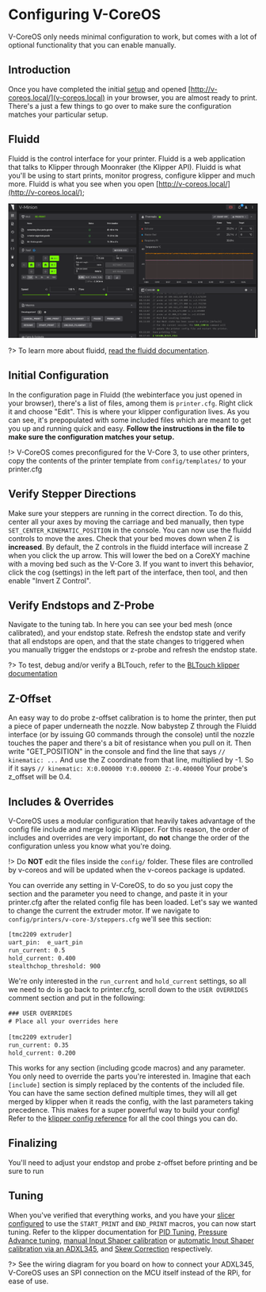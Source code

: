 # Configuring V-CoreOS

V-CoreOS only needs minimal configuration to work, but comes with a lot of optional functionality that you can enable manually.

## Introduction
Once you have completed the initial [setup](installation.md) and opened [http://v-coreos.local/](v-coreos.local) in your browser, you are almost ready to print. There's a just a few things to go over to make sure the configuration matches your particular setup.
## Fluidd
Fluidd is the control interface for your printer. Fluidd is a web application that talks to Klipper through Moonraker (the Klipper API). Fluidd is what you'll be using to start prints, monitor progress, configure klipper and much more. Fluidd is what you see when you open [http://v-coreos.local/](http://v-coreos.local/);

![Fluidd](_media/fluidd.png)

?> To learn more about fluidd, [read the fluidd documentation](https://docs.fluidd.xyz/).

## Initial Configuration

In the configuration page in Fluidd (the webinterface you just opened in your browser), there's a list of files, among them is `printer.cfg`. Right click it and choose "Edit". This is where your klipper configuration lives. As you can see, it's prepopulated with some included files which are meant to get you up and running quick and easy. **Follow the instructions in the file to make sure the configuration matches your setup.**

!> V-CoreOS comes preconfigured for the V-Core 3, to use other printers, copy the contents of the printer template from `config/templates/` to your printer.cfg
## Verify Stepper Directions
Make sure your steppers are running in the correct direction. To do this, center all your axes by moving the carriage and bed manually, then type `SET_CENTER_KINEMATIC_POSITION` in the console. You can now use the fluidd controls to move the axes. Check that your bed moves down when Z is **increased**. By default, the Z controls in the fluidd interface will increase Z when you click the up arrow. This will lower the bed on a CoreXY machine with a moving bed such as the V-Core 3. If you want to invert this behavior, click the cog (settings) in the left part of the interface, then tool, and then enable "Invert Z Control".


## Verify Endstops and Z-Probe
Navigate to the tuning tab. In here you can see your bed mesh (once calibrated), and your endstop state. Refresh the endstop state and verify that all endstops are open, and that the state changes to triggered when you manually trigger the endstops or z-probe and refresh the endstop state.

?> To test, debug and/or verify a BLTouch, refer to the [BLTouch klipper documentation](https://www.klipper3d.org/BLTouch.html)

## Z-Offset
An easy way to do probe z-offset calibration is to home the printer, then put a piece of paper underneath the nozzle. Now babystep Z through the Fluidd interface (or by issuing G0 commands through the console) until the nozzle touches the paper and there's a bit of resistance when you pull on it. Then write "GET_POSITION" in the console and find the line that says `// kinematic: ...` And use the Z coordinate from that line, multiplied by -1. So if it says `// kinematic: X:0.000000 Y:0.000000 Z:-0.400000` Your probe's z_offset will be 0.4.
## Includes & Overrides
V-CoreOS uses a modular configuration that heavily takes advantage of the config file include and merge logic in Klipper. For this reason, the order of includes and overrides are very important, do **not** change the order of the configuration unless you know what you're doing.

!> Do **NOT** edit the files inside the `config/` folder. These files are controlled by v-coreos and will be updated when the v-coreos package is updated. 

You can override any setting in V-CoreOS, to do so you just copy the section and the parameter you need to change, and paste it in your printer.cfg after the related config file has been loaded. Let's say we wanted to change the current the extruder motor. If we navigate to `config/printers/v-core-3/steppers.cfg` we'll see this section:
```properties
[tmc2209 extruder]
uart_pin:  e_uart_pin
run_current: 0.5
hold_current: 0.400
stealthchop_threshold: 900

```
We're only interested in the `run_current` and `hold_current` settings, so all we need to do is go back to printer.cfg, scroll down to the `USER OVERRIDES` comment section and put in the following:

```properties
### USER OVERRIDES
# Place all your overrides here

[tmc2209 extruder]
run_current: 0.35
hold_current: 0.200
```

This works for any section (including gcode macros) and any parameter. You only need to override the parts you're interested in. Imagine that each `[include]` section is simply replaced by the contents of the included file. You can have the same section defined multiple times, they will all get merged by klipper when it reads the config, with the last parameters taking precedence. This makes for a super powerful way to build your config! Refer to the [klipper config reference](https://www.klipper3d.org/Config_Reference.html) for all the cool things you can do.

## Finalizing
You'll need to adjust your endstop and probe z-offset before printing and be sure to run 

## Tuning
When you've verified that everything works, and you have your [slicer configured](slicers.md) to use the `START_PRINT` and `END_PRINT` macros, you can now start tuning. Refer to the klipper documentation for [PID Tuning](https://www.klipper3d.org/Config_checks.html#calibrate-pid-settings), [Pressure Advance tuning](https://www.klipper3d.org/Pressure_Advance.html), [manual Input Shaper calibration](https://www.klipper3d.org/Resonance_Compensation.html) or [automatic Input Shaper calibration via an ADXL345](https://www.klipper3d.org/Measuring_Resonances.html), and [Skew Correction](https://www.klipper3d.org/skew_correction.html) respectively.

?> See the wiring diagram for you board on how to connect your ADXL345, V-CoreOS uses an SPI connection on the MCU itself instead of the RPi, for ease of use.